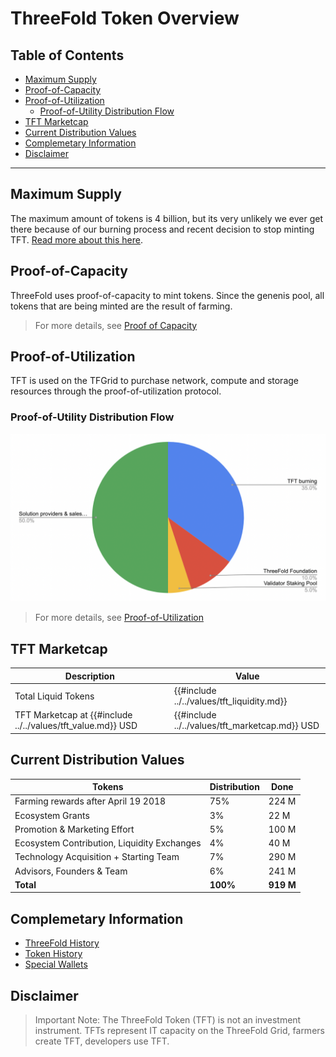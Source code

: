 <h1> ThreeFold Token Overview </h1>

<h2>Table of Contents </h2>

- [Maximum Supply](#maximum-supply)
- [Proof-of-Capacity](#proof-of-capacity)
- [Proof-of-Utilization](#proof-of-utilization)
  - [Proof-of-Utility Distribution Flow](#proof-of-utility-distribution-flow)
- [TFT Marketcap](#tft-marketcap)
- [Current Distribution Values](#current-distribution-values)
- [Complemetary Information](#complemetary-information)
- [Disclaimer](#disclaimer)

***

## Maximum Supply

The maximum amount of tokens is 4 billion, but its very unlikely we ever get there because of our burning process and recent decision to stop minting TFT. [Read more about this here](https://forum.threefold.io/t/december-22-2023-update-from-the-team/4170).

## Proof-of-Capacity

ThreeFold uses proof-of-capacity to mint tokens. Since the genenis pool, all tokens that are being minted are the result of farming. 

> For more details, see [Proof of Capacity](../../wiki/tfgrid/farming/proof_of_capacity.md)

## Proof-of-Utilization

TFT is used on the TFGrid to purchase network, compute and storage resources through the proof-of-utilization protocol.

### Proof-of-Utility Distribution Flow

![](img/token_distribution.png)

> For more details, see [Proof-of-Utilization](../../wiki/tfgrid/farming/proof_of_utilization.md)

## TFT Marketcap

| **Description**           | **Value**     |
| ------------------------- | ------------- |
| Total Liquid Tokens       | {{#include ../../values/tft_liquidity.md}}     |
| TFT Marketcap at {{#include ../../values/tft_value.md}} USD | {{#include ../../values/tft_marketcap.md}}  USD |

## Current Distribution Values

| **Tokens**                                  | **Distribution** | **Done**  |
| ------------------------------------------- | ---------------- | --------- |
| Farming rewards after April 19 2018         | 75%              | 224 M     |
| Ecosystem Grants                            | 3%               | 22 M      |
| Promotion & Marketing Effort                | 5%               | 100 M     |
| Ecosystem Contribution, Liquidity Exchanges | 4%               | 40 M      |
| Technology Acquisition + Starting Team      | 7%               | 290 M     |
| Advisors, Founders & Team                   | 6%               | 241 M     |
| **Total**                                   | **100%**         | **919 M** |

## Complemetary Information

- [ThreeFold History](../../wiki/threefold_history.md)
- [Token History](../../wiki/token_history.md)
- [Special Wallets](./special_wallets/stats_special_wallets.md)

## Disclaimer

> Important Note: The ThreeFold Token (TFT) is not an investment instrument.
TFTs represent IT capacity on the ThreeFold Grid, farmers create TFT, developers use TFT.